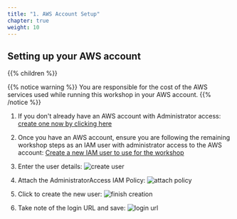 ```yaml
---
title: "1. AWS Account Setup"
chapter: true
weight: 10
---
```


## Setting up your AWS account

{{% children %}}

{{% notice warning %}}
You are responsible for the cost of the AWS services used while running this workshop in your AWS account.
{{% /notice %}}

1. If you don't already have an AWS account with Administrator access: [create one now by clicking here](https://aws.amazon.com/getting-started/)

1. Once you have an AWS account, ensure you are following the remaining workshop steps as an IAM user with administrator access to the AWS account: [Create a new IAM user to use for the workshop](https://console.aws.amazon.com/iam/home?#/users$new)

1. Enter the user details: ![create user](/images/setup/iam-1-create-user.png)

1. Attach the AdministratorAccess IAM Policy: ![attach policy](/images/setup/iam-2-attach-policy.png)

1. Click to create the new user: ![finish creation](/images/setup/iam-3-create-user.png)

1. Take note of the login URL and save: ![login url](/images/setup/iam-4-save-url.png)

